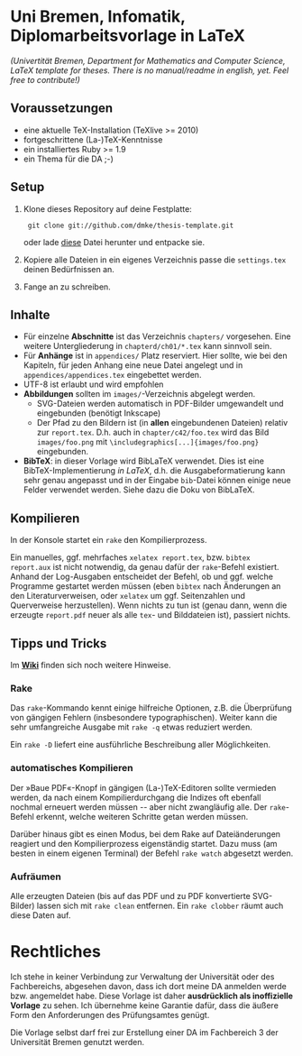 # Uni Bremen, Infomatik, Diplomarbeitsvorlage in LaTeX

*(Univertität Bremen, Department for Mathematics and Computer Science, LaTeX
template for theses. There is no manual/readme in english, yet. Feel free to
contribute!)*

## Voraussetzungen

* eine aktuelle TeX-Installation (TeXlive >= 2010)
* fortgeschrittene (La-)TeX-Kenntnisse
* ein installiertes Ruby >= 1.9
* ein Thema für die DA ;-)

## Setup

1. Klone dieses Repository auf deine Festplatte:

        git clone git://github.com/dmke/thesis-template.git

    oder lade [diese](https://github.com/dmke/thesis-template/tarball/master)
    Datei herunter und entpacke sie.
2. Kopiere alle Dateien in ein eigenes Verzeichnis passe die `settings.tex` deinen Bedürfnissen an.
3. Fange an zu schreiben.

## Inhalte

* Für einzelne **Abschnitte** ist das Verzeichnis `chapters/` vorgesehen.
  Eine weitere Untergliederung in `chapterd/ch01/*.tex` kann sinnvoll
  sein.
* Für **Anhänge** ist in `appendices/` Platz reserviert. Hier sollte, wie
  bei den Kapiteln, für jeden Anhang eine neue Datei angelegt und in
  `appendices/appendices.tex` eingebettet werden.
* UTF-8 ist erlaubt und wird empfohlen
* **Abbildungen** sollten im `images/`-Verzeichnis abgelegt werden.
  * SVG-Dateien werden automatisch in PDF-Bilder umgewandelt und
    eingebunden (benötigt Inkscape)
  * Der Pfad zu den Bildern ist (in **allen** eingebundenen Dateien)
    relativ zur `report.tex`. D.h. auch in `chapter/c42/foo.tex` wird
    das Bild `images/foo.png` mit `\includegraphics[...]{images/foo.png}`
    eingebunden.
* **BibTeX**: in dieser Vorlage wird BibLaTeX verwendet. Dies ist eine
  BibTeX-Implementierung *in LaTeX*, d.h. die Ausgabeformatierung kann
  sehr genau angepasst und in der Eingabe `bib`-Datei können einige neue
  Felder verwendet werden. Siehe dazu die Doku von BibLaTeX.

## Kompilieren

In der Konsole startet ein `rake` den Kompilierprozess.

Ein manuelles, ggf. mehrfaches `xelatex report.tex`, bzw. `bibtex report.aux`
ist nicht notwendig, da genau dafür der `rake`-Befehl existiert. Anhand der
Log-Ausgaben entscheidet der Befehl, ob und ggf. welche Programme gestartet
werden müssen (eben `bibtex` nach Änderungen an den Literaturverweisen, oder
`xelatex` um ggf. Seitenzahlen und Querverweise herzustellen). Wenn nichts
zu tun ist (genau dann, wenn die erzeugte `report.pdf` neuer als alle `tex`-
und Bilddateien ist), passiert nichts.

## Tipps und Tricks

Im **[Wiki](https://github.com/dmke/thesis-template/wiki)** finden sich noch
weitere Hinweise.

### Rake

Das `rake`-Kommando kennt einige hilfreiche Optionen, z.B. die Überprüfung
von gängigen Fehlern (insbesondere typographischen). Weiter kann die sehr
umfangreiche Ausgabe mit `rake -q` etwas reduziert werden.

Ein `rake -D` liefert eine ausführliche Beschreibung aller Möglichkeiten.

### automatisches Kompilieren

Der »Baue PDF«-Knopf in gängigen (La-)TeX-Editoren sollte vermieden werden,
da nach einem Kompilierdurchgang die Indizes oft ebenfall nochmal erneuert
werden müssen -- aber nicht zwangläufig alle. Der `rake`-Befehl erkennt,
welche weiteren Schritte getan werden müssen.

Darüber hinaus gibt es einen Modus, bei dem Rake auf Dateiänderungen
reagiert und den Kompilierprozess eigenständig startet. Dazu muss (am besten
in einem eigenen Terminal) der Befehl `rake watch` abgesetzt werden.

### Aufräumen

Alle erzeugten Dateien (bis auf das PDF und zu PDF konvertierte SVG-Bilder)
lassen sich mit `rake clean` entfernen. Ein `rake clobber` räumt auch diese
Daten auf.

# Rechtliches

Ich stehe in keiner Verbindung zur Verwaltung der Universität oder des
Fachbereichs, abgesehen davon, dass ich dort meine DA anmelden werde bzw.
angemeldet habe. Diese Vorlage ist daher **ausdrücklich als inoffizielle
Vorlage** zu sehen. Ich übernehme keine Garantie dafür, dass die äußere
Form den Anforderungen des Prüfungsamtes genügt.

Die Vorlage selbst darf frei zur Erstellung einer DA im Fachbereich 3 der
Universität Bremen genutzt werden.
